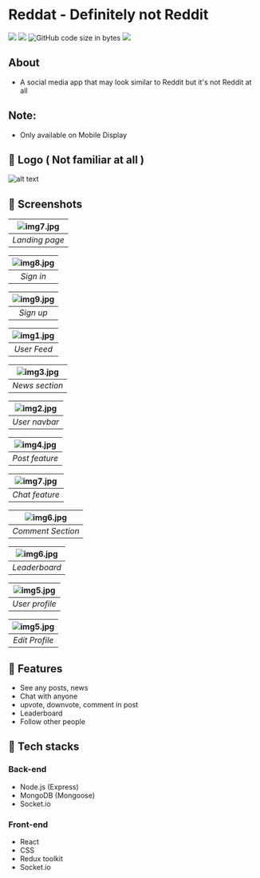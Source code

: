 # Reddat - Definitely not Reddit 
<img src="https://img.shields.io/github/stars/anhduy1202/Not-Reddit"/> <img src="https://img.shields.io/github/issues/anhduy1202/Not-Reddit"/> ![GitHub code size in bytes](https://img.shields.io/github/languages/code-size/anhduy1202/Not-Reddit) <img src="https://img.shields.io/github/license/anhduy1202/Not-Reddit"/>

## About
* A social media app that may look similar to Reddit but it's not Reddit at all

## Note:
* Only available on Mobile Display

## 👾 Logo ( Not familiar at all )
 ![alt text](https://i.imgur.com/XLGzTkE.png) 

## 👾 Screenshots

| ![img7.jpg](https://user-images.githubusercontent.com/58461444/156853299-0e7520b5-0800-48ca-a415-368e0cc48da2.png)| 
|:--:| 
| *Landing page* |

| ![img8.jpg](https://user-images.githubusercontent.com/58461444/156853441-79ef4bca-c729-4292-8b48-888df1297ba4.png)| 
|:--:| 
| *Sign in* |

| ![img9.jpg](https://user-images.githubusercontent.com/58461444/156853471-0925aa9f-9f30-4fa5-b6e1-062fd0ef2121.png)| 
|:--:| 
| *Sign up* |

| ![img1.jpg](https://user-images.githubusercontent.com/58461444/156852187-12e75228-523c-43f2-960c-0a96d345fe97.png) | 
|:--:| 
| *User Feed* |

| ![img3.jpg](https://user-images.githubusercontent.com/58461444/156852575-86c1ddca-a25e-4ed0-b53c-a9ef71485c82.png) | 
|:--:| 
| *News section* |

| ![img2.jpg](https://user-images.githubusercontent.com/58461444/156852440-53a28bbc-5c48-4401-ba01-f5fbb7883fac.png) | 
|:--:| 
| *User navbar* |

| ![img4.jpg](https://user-images.githubusercontent.com/58461444/156852683-a251b7b3-26c4-48c8-900f-f7a87da7ea4a.png) | 
|:--:| 
| *Post feature* |

| ![img7.jpg](https://user-images.githubusercontent.com/58461444/156853177-48ceb169-aef3-45f1-8c17-9fa619825696.png) | 
|:--:| 
| *Chat feature* |

| ![img6.jpg](https://user-images.githubusercontent.com/58461444/156853034-d7317fd8-2de2-4c25-a30b-f8837e120552.png) | 
|:--:| 
| *Comment Section* |

| ![img6.jpg](https://user-images.githubusercontent.com/58461444/156853793-6bcca8bd-edb0-4792-aa3c-a38355e8244a.png)| 
|:--:| 
| *Leaderboard* |

| ![img5.jpg](https://user-images.githubusercontent.com/58461444/156852849-3519ca9c-0c15-4e9a-bd8e-b337a849792d.png) | 
|:--:| 
| *User profile* |

| ![img5.jpg](https://user-images.githubusercontent.com/58461444/156852950-5d89ff22-18ee-4889-bcd4-897036027c59.png) | 
|:--:| 
| *Edit Profile* |

## 🤖 Features
* See any posts, news
* Chat with anyone
* upvote, downvote, comment in post
* Leaderboard
* Follow other people

## 🤖 Tech stacks
### Back-end
* Node.js (Express)
* MongoDB (Mongoose)
* Socket.io
### Front-end
* React
* CSS
* Redux toolkit
* Socket.io
